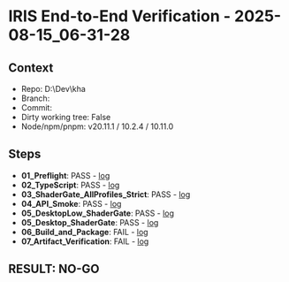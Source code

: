 ﻿# IRIS End-to-End Verification - 2025-08-15_06-31-28

## Context
- Repo: D:\Dev\kha
- Branch: 
- Commit: 
- Dirty working tree: False
- Node/npm/pnpm: v20.11.1 / 10.2.4 / 10.11.0

## Steps
- **01_Preflight**: PASS - [log](D:\Dev\kha\tools\release\reports\01_Preflight_2025-08-15_06-31-28.log)
- **02_TypeScript**: PASS - [log](D:\Dev\kha\tools\release\reports\02_TypeScript_2025-08-15_06-31-28.log)
- **03_ShaderGate_AllProfiles_Strict**: PASS - [log](D:\Dev\kha\tools\release\reports\03_ShaderGate_AllProfiles_Strict_2025-08-15_06-31-28.log)
- **04_API_Smoke**: PASS - [log](D:\Dev\kha\tools\release\reports\04_API_Smoke_2025-08-15_06-31-28.log)
- **05_DesktopLow_ShaderGate**: PASS - [log](D:\Dev\kha\tools\release\reports\05_DesktopLow_ShaderGate_2025-08-15_06-31-28.log)
- **05_Desktop_ShaderGate**: PASS - [log](D:\Dev\kha\tools\release\reports\05_Desktop_ShaderGate_2025-08-15_06-31-28.log)
- **06_Build_and_Package**: FAIL - [log](D:\Dev\kha\tools\release\reports\06_Build_and_Package_2025-08-15_06-31-28.log)
- **07_Artifact_Verification**: FAIL - [log](D:\Dev\kha\tools\release\reports\07_Artifact_Verification_2025-08-15_06-31-28.log)

## RESULT: NO-GO

